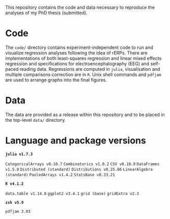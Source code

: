 This repository contains the code and data necessary to reproduce the analyses of my PhD thesis (submitted).

# Code

The ```code/``` directory contains experiment-independent code to run and visualize regression analyses following the idea of rERPs. There are implementations of both least-squares regression and linear mixed effects regression and specifications for electroencephalography (EEG) and self-paced reading data.
Regressions are computed in ```julia```, visualisation and multiple comparisons correction are in ```R```.  Unix shell commands and ```pdfjam``` are used to arrange graphs into the final figures.

# Data

The data are provided as a release within this repository and to be placed in the top-level ```data/``` directory.

# Language and package versions

**```julia v1.7.3```**

```CategoricalArrays v0.10.7```
```Combinatorics v1.0.2```
```CSV v0.10.9```
```DataFrames v1.5.0```
```Distributed (standard)```
```Distributions v0.25.86```
```LinearAlgebra (standard)```
```PooledArrays v1.4.2```
```StatsBase v0.33.21```

**```R v4.1.2```**

```data.table v1.14.8```
```ggplot2 v3.4.1```
```grid (base)```
```gridExtra v2.3```

**```zsh v5.9```**

```pdfjam 3.03```
